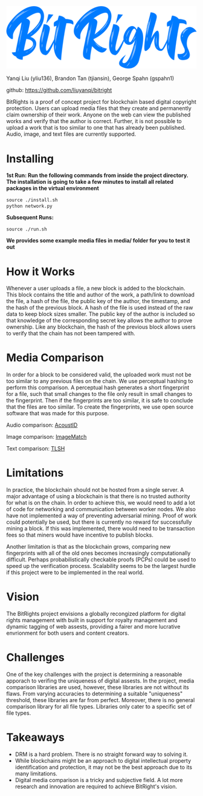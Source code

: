 ![LOGO](./static/logo.png)

Yanqi Liu (yliu136), Brandon Tan (tjiansin), George Spahn (gspahn1)

github: https://github.com/liuyanqi/bitright

BitRights is a proof of concept project for blockchain based digital copyright protection. Users can upload media files that they create and permanently claim ownership of their work. Anyone on the web can view the published works and verify that the author is correct. Further, it is not possible to upload a work that is too similar to one that has already been published. Audio, image, and text files are currently supported.

# Installing
**1st Run: Run the following commands from inside the project directory. The installation is going to take a few minutes to install all related packages in the virtual environment** 
```
source ./install.sh
python network.py
```
**Subsequent Runs:**
```
source ./run.sh
```
**We provides some example media files in media/ folder for you to test it out**

# How it Works
Whenever a user uploads a file, a new block is added to the blockchain. This block contains the title and author of the work, a path/link to download the file, a hash of the file, the public key of the author, the timestamp, and the hash of the previous block. A hash of the file is used instead of the raw data to keep block sizes smaller. The public key of the author is included so that knowledge of the corresponding secret key allows the author to prove ownership. Like any blockchain, the hash of the previous block allows users to verify that the chain has not been tampered with.

# Media Comparison
In order for a block to be considered valid, the uploaded work must not be too similar to any previous files on the chain. We use perceptual hashing to perform this comparison. A perceptual hash generates a short fingerprint for a file, such that small changes to the file only result in small changes to the fingerprint. Then if the fingerprints are too similar, it is safe to conclude that the files are too similar. To create the fingerprints, we use open source software that was made for this purpose. 

Audio comparison: [AcoustID](https://acoustid.org/)

Image comparison: [ImageMatch](https://github.com/EdjoLabs/image-match)

Text comparison: [TLSH](https://github.com/trendmicro/tlsh)

# Limitations
In practice, the blockchain should not be hosted from a single server. A major advantage of using a blockchain is that there is no trusted authority for what is on the chain. In order to achieve this, we would need to add a lot of code for networking and communication between worker nodes. We also have not implemented a way of preventing adversarial mining. Proof of work could potentially be used, but there is currently no reward for successfully mining a block. If this was implemented, there would need to be transaction fees so that miners would have incentive to publish blocks.

Another limitation is that as the blockchain grows, comparing new fingerprints with all of the old ones becomes increasingly computationally difficult. Perhaps probabilistically checkable proofs (PCPs) could be used to speed up the verification process. Scalability seems to be the largest hurdle if this project were to be implemented in the real world.

# Vision
The BitRights project envisions a globally recongized platform for digital rights management with built in support for royalty management and dynamic tagging of web assests, providing a fairer and more lucrative envrionment for both users and content creators. 

# Challenges
One of the key challenges with the project is determining a reasonable apporach to verifing the uniqueness of digital assests. In the project, media comparison libraries are used, however, these libraries are not without its flaws. From varying accuracies to determining a suitable "uniqueness" threshold, these libraries are far from perfect. Moreover, there is no general comparison library for all file types. Libraries only cater to a specific set of file types.

# Takeaways
- DRM is a hard problem. There is no straight forward way to solving it.
- While blockchains might be an approach to digital intellectual property identification and protection, it may not be the best approach due to its many limitations.
- Digital media comparison is a tricky and subjective field. A lot more research and innovation are required to achieve BitRight's vision.
